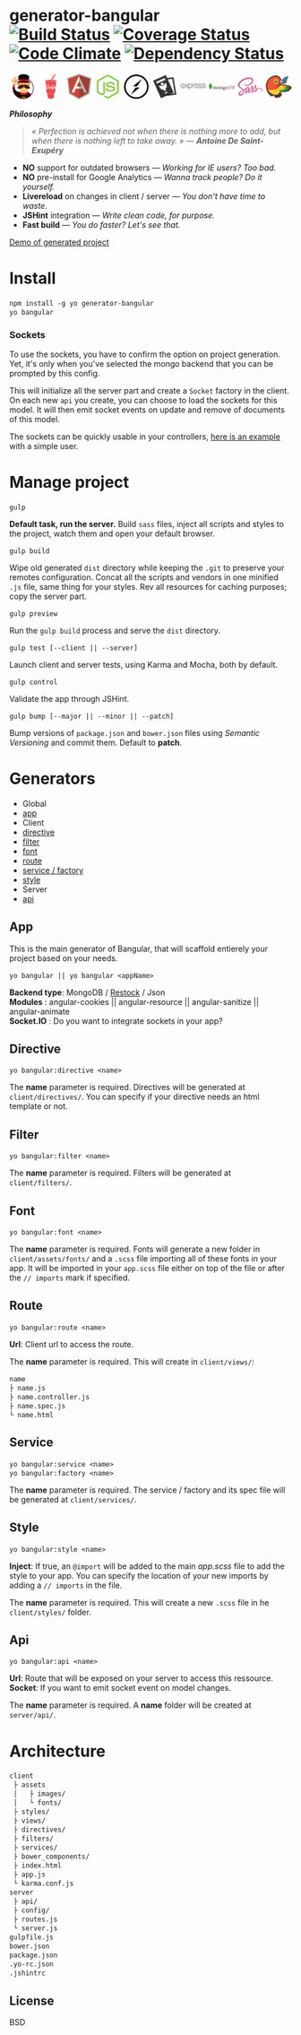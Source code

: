 # generator-bangular <br> [![Build Status](https://travis-ci.org/42Zavattas/generator-bangular.svg?branch=develop)](https://travis-ci.org/42Zavattas/generator-bangular) [![Coverage Status](https://coveralls.io/repos/42Zavattas/generator-bangular/badge.svg?branch=develop)](https://coveralls.io/r/42Zavattas/generator-bangular?branch=develop) [![Code Climate](https://codeclimate.com/github/42Zavattas/generator-bangular/badges/gpa.svg)](https://codeclimate.com/github/42Zavattas/generator-bangular) [![Dependency Status](https://david-dm.org/42Zavattas/generator-bangular.svg)](https://david-dm.org/42Zavattas/generator-bangular)

![logos](logos/logos-sprite.png "logos")

***Philosophy***

> *« Perfection is achieved not when there is nothing more to add, but when there is nothing left to take away. »* — ***Antoine De Saint-Exupéry***

* **NO** support for outdated browsers — *Working for IE users? Too bad.*
* **NO** pre-install for Google Analytics — *Wanna track people? Do it yourself.*
* **Livereload** on changes in client / server — *You don't have time to waste.*
* **JSHint** integration — *Write clean code, for purpose.*
* **Fast build** — *You do faster? Let's see that.*

[Demo of generated project](https://github.com/42Zavattas/bangular-demo)

# Install

    npm install -g yo generator-bangular
    yo bangular

### Sockets

To use the sockets, you have to confirm the option on project generation.
Yet, it's only when you've selected the mongo backend that you can be prompted by this config.

This will initialize all the server part and create a `Socket` factory in the client.
On each new `api` you create, you can choose to load the sockets for this model.
It will then emit socket events on update and remove of documents of this model.

The sockets can be quickly usable in your controllers, [here is an example](https://gist.github.com/Apercu/9cd8b4b332948dc833f0) with a simple user.

# Manage project

    gulp

**Default task, run the server.** Build `sass` files, inject all scripts and styles to the project, watch them and open your default browser.

    gulp build

Wipe old generated `dist` directory while keeping the `.git` to preserve your remotes configuration. Concat all the scripts and vendors in one minified `.js` file, same thing for your styles. Rev all resources for caching purposes; copy the server part.

    gulp preview

Run the `gulp build` process and serve the `dist` directory.

    gulp test [--client || --server]

Launch client and server tests, using Karma and Mocha, both by default.

    gulp control

Validate the app through JSHint.

    gulp bump [--major || --minor || --patch]

Bump versions of `package.json` and `bower.json` files using *Semantic Versioning* and commit them. Default to **patch**.

# Generators

 - Global
  - [app](https://github.com/42Zavattas/generator-bangular#app)
 - Client
  - [directive](https://github.com/42Zavattas/generator-bangular#directive)
  - [filter](https://github.com/42Zavattas/generator-bangular#filter)
  - [font](https://github.com/42Zavattas/generator-bangular#font)
  - [route](https://github.com/42Zavattas/generator-bangular#route)
  - [service / factory](https://github.com/42Zavattas/generator-bangular#service)
  - [style](https://github.com/42Zavattas/generator-bangular#style)
 - Server
  - [api](https://github.com/42Zavattas/generator-bangular#api)

## App

This is the main generator of Bangular, that will scaffold entierely your project based on your needs.

    yo bangular || yo bangular <appName>

**Backend type**: MongoDB / [Restock](https://github.com/42Zavattas/Restock.io) / Json<br>
**Modules**     : angular-cookies || angular-resource || angular-sanitize || angular-animate<br>
**Socket.IO**   : Do you want to integrate sockets in your app?


## Directive

    yo bangular:directive <name>

The **name** parameter is required. Directives will be generated at `client/directives/`. You can specify if your directive needs an html template or not.

## Filter

    yo bangular:filter <name>

The **name** parameter is required. Filters will be generated at `client/filters/`.

## Font

    yo bangular:font <name>

The **name** parameter is required. Fonts will generate a new folder in `client/assets/fonts/` and a `.scss` file importing all of these fonts in your app.
It will be imported in your `app.scss` file either on top of the file or after the `// imports` mark if specified.

## Route

    yo bangular:route <name>

**Url**: Client url to access the route.

The **name** parameter is required. This will create in `client/views/`:

    name
    ├ name.js
    ├ name.controller.js
    ├ name.spec.js
    └ name.html

## Service

    yo bangular:service <name>
    yo bangular:factory <name>

The **name** parameter is required. The service / factory and its spec file will be generated at `client/services/`.

## Style

    yo bangular:style <name>

**Inject**: If true, an `@import` will be added to the main *app.scss* file to add the style to your app.
You can specify the location of your new imports by adding a `// imports` in the file.

The **name** parameter is required. This will create a new `.scss` file in he `client/styles/` folder.

## Api

    yo bangular:api <name>

**Url**: Route that will be exposed on your server to access this ressource.<br>
**Socket**: If you want to emit socket event on model changes.

The **name** parameter is required. A **name** folder will be created at `server/api/`.


# Architecture

    client
     ├ assets
     │   ├ images/
     │   └ fonts/
     ├ styles/
     ├ views/
     ├ directives/
     ├ filters/
     ├ services/
     ├ bower_components/
     ├ index.html
     ├ app.js
     └ karma.conf.js
    server
     ├ api/
     ├ config/
     ├ routes.js
     └ server.js
    gulpfile.js
    bower.json
    package.json
    .yo-rc.json
    .jshintrc


## License

BSD
